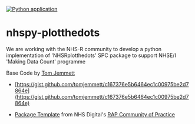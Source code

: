 [![Python application](https://github.com/nhs-pycom/nhspy-plotthedots/actions/workflows/python-app.yml/badge.svg)](https://github.com/nhs-pycom/nhspy-plotthedots/actions/workflows/python-app.yml)
# nhspy-plotthedots

We are working with the NHS-R community to develop a python implementation of 'NHSRplotthedots' SPC package to support NHSE/I 'Making Data Count' programme

Base Code by [Tom Jemmett](https://github.com/tomjemmett)
- [https://gist.github.com/tomjemmett/c167376e5b6464ec1c00975be2d7864e](https://gist.github.com/tomjemmett/c167376e5b6464ec1c00975be2d7864e)

- [Package Template](https://github.com/NHSDigital/rap-package-template) from NHS Digital's [RAP Community of Practice](https://nhsdigital.github.io/rap-community-of-practice/)
